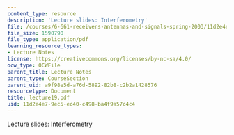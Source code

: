```yaml
---
content_type: resource
description: 'Lecture slides: Interferometry'
file: /courses/6-661-receivers-antennas-and-signals-spring-2003/11d2e4e79ec5ec40c498ba4f9a57c4c4_lecture19.pdf
file_size: 1590790
file_type: application/pdf
learning_resource_types:
- Lecture Notes
license: https://creativecommons.org/licenses/by-nc-sa/4.0/
ocw_type: OCWFile
parent_title: Lecture Notes
parent_type: CourseSection
parent_uid: a9f98e5d-a76d-5892-82b8-c2b2a1428576
resourcetype: Document
title: lecture19.pdf
uid: 11d2e4e7-9ec5-ec40-c498-ba4f9a57c4c4
---
```

Lecture slides: Interferometry